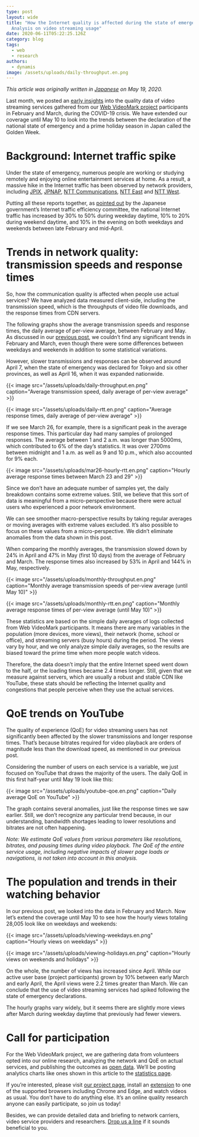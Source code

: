 ```yaml
---
type: post
layout: wide
title: "How the Internet quality is affected during the state of emergency:
  Analysis on video streaming usage"
date: 2020-06-11T05:22:25.126Z
category: blog
tags:
  - web
  - research
authors:
  - dynamis
image: /assets/uploads/daily-throughput.en.png
---
```

*This article was originally written in [Japanese](https://www.webdino.org/updates/blog/202005190116/) on May 19, 2020.*

Last month, we posted an [early insights](https://www.webdino.org/updates/blog/202006110518/) into the quality data of video streaming services gathered from our [Web VideoMark project](http://vm.webdino.org/) participants in February and March, during the COVID-19 crisis. We have extended our coverage until May 10 to look into the trends between the declaration of the national state of emergency and a prime holiday season in Japan called the Golden Week.

# Background: Internet traffic spike

Under the state of emergency, numerous people are working or studying remotely and enjoying online entertainment services at home. As a result, a massive hike in the Internet traffic has been observed by network providers, including [JPIX](https://www.jpix.ad.jp/jp/technical_traffic.php), [JPNAP](https://www.jpnap.net/), [NTT Communications](https://www.ntt.com/about-us/covid-19/traffic/), [NTT East](https://www.ntt-east.co.jp/aboutus/COVID-19.html#traffic) and [NTT West](https://www.ntt.co.jp/topics/important/covid19_west.html).

Putting all these reports together, as [pointed out](https://www.soumu.go.jp/menu_seisaku/ictseisaku/conect/) by the Japanese government’s Internet traffic efficiency committee, the national Internet traffic has increased by 30% to 50% during weekday daytime, 10% to 20% during weekend daytime, and 10% in the evening on both weekdays and weekends between late February and mid-April.

# Trends in network quality: transmission speeds and response times

So, how the communication quality is affected when people use actual services? We have analyzed data measured client-side, including the transmission speed, which is the throughputs of video file downloads, and the response times from CDN servers.

The following graphs show the average transmission speeds and response times, the daily average of per-view average, between February and May. As discussed in our [previous post](https://www.webdino.org/updates/blog/202006110535/), we couldn’t find any significant trends in February and March, even though there were some differences between weekdays and weekends in addition to some statistical variations.

However, slower transmissions and responses can be observed around April 7, when the state of emergency was declared for Tokyo and six other provinces, as well as April 16, when it was expanded nationwide.

{{< image src="/assets/uploads/daily-throughput.en.png" caption="Average transmission speed, daily average of per-view average" >}}

{{< image src="/assets/uploads/daily-rtt.en.png" caption="Average response times, daily average of per-view average" >}}

If we see March 26, for example, there is a significant peak in the average response times. This particular day had many samples of prolonged responses. The average between 1 and 2 a.m. was longer than 5000ms, which contributed to 6% of the day’s statistics. It was over 2700ms between midnight and 1 a.m. as well as 9 and 10 p.m., which also accounted for 9% each.

{{< image src="/assets/uploads/mar26-hourly-rtt.en.png" caption="Hourly average response times between March 23 and 29" >}}

Since we don’t have an adequate number of samples yet, the daily breakdown contains some extreme values. Still, we believe that this sort of data is meaningful from a micro-perspective because there were actual users who experienced a poor network environment.

We can see smoother macro-perspective results by taking regular averages or moving averages with extreme values excluded. It’s also possible to focus on these values from a micro-perspective. We didn’t eliminate anomalies from the data shown in this post.

When comparing the monthly averages, the transmission slowed down by 24% in April and 47% in May (first 10 days) from the average of February and March. The response times also increased by 53% in April and 144% in May, respectively.

{{< image src="/assets/uploads/monthly-throughput.en.png" caption="Monthly average transmission speeds of per-view average (until May 10)" >}}

{{< image src="/assets/uploads/monthly-rtt.en.png" caption="Monthly average response times of per-view average (until May 10)" >}}

These statistics are based on the simple daily averages of logs collected from Web VideoMark participants. It means there are many variables in the population (more devices, more views), their network (home, school or office), and streaming servers (busy hours) during the period. The views vary by hour, and we only analyze simple daily averages, so the results are biased toward the prime time when more people watch videos.

Therefore, the data doesn’t imply that the entire Internet speed went down to the half, or the loading times became 2.4 times longer. Still, given that we measure against servers, which are usually a robust and stable CDN like YouTube, these stats should be reflecting the Internet quality and congestions that people perceive when they use the actual services.

# QoE trends on YouTube

The quality of experience (QoE) for video streaming users has not significantly been affected by the slower transmissions and longer response times. That’s because bitrates required for video playback are orders of magnitude less than the download speed, as mentioned in our previous post.

Considering the number of users on each service is a variable, we just focused on YouTube that draws the majority of the users. The daily QoE in this first half-year until May 19 look like this:

{{< image src="/assets/uploads/youtube-qoe.en.png" caption="Daily average QoE on YouTube" >}}

The graph contains several anomalies, just like the response times we saw earlier. Still, we don’t recognize any particular trend because, in our understanding, bandwidth shortages leading to lower resolutions and bitrates are not often happening.

*Note: We estimate QoE values from various parameters like resolutions, bitrates, and pausing times during video playback. The QoE of the entire service usage, including negative impacts of slower page loads or navigations, is not taken into account in this analysis.*

# The population and trends in their watching behavior

In our previous post, we looked into the data in February and March. Now let’s extend the coverage until May 10 to see how the hourly views totaling 28,005 look like on weekdays and weekends:

{{< image src="/assets/uploads/viewing-weekdays.en.png" caption="Hourly views on weekdays" >}}

{{< image src="/assets/uploads/viewing-holidays.en.png" caption="Hourly views on weekends and holidays" >}}

On the whole, the number of views has increased since April. While our active user base (project participants) grown by 10% between early March and early April, the April views were 2.2 times greater than March. We can conclude that the use of video streaming services had spiked following the state of emergency declarations.

The hourly graphs vary widely, but it seems there are slightly more views after March during weekday daytime that previously had fewer viewers.

# Call for participation

For the Web VideoMark project, we are gathering data from volunteers opted into our online research, analyzing the network and QoE on actual services, and publishing the outcomes as [open data](https://vm.webdino.org/opendata). We’ll be posting analytics charts like ones shown in this article to the [statistics page](https://vm.webdino.org/stats).

If you’re interested, please visit [our project page](http://vm.webdino.org/), install an [extension](https://vm.webdino.org/chromeextension) to one of the supported browsers including Chrome and Edge, and watch videos as usual. You don’t have to do anything else. It’s an online quality research anyone can easily participate, so join us today!

Besides, we can provide detailed data and briefing to network carriers, video service providers and researchers. [Drop us a line](https://www.webdino.org/contact/) if it sounds beneficial to you.

<style>
.note {
  font-size: 80%;
  padding-left: 2rem;
}
</style>